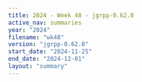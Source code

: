 ```yaml
---
title: 2024 - Week 48 - jgrpp-0.62.0
active_nav: summaries
year: "2024"
filename: "wk48"
version: "jgrpp-0.62.0"
start_date: "2024-11-25"
end_date: "2024-12-01"
layout: "summary"
---
```

